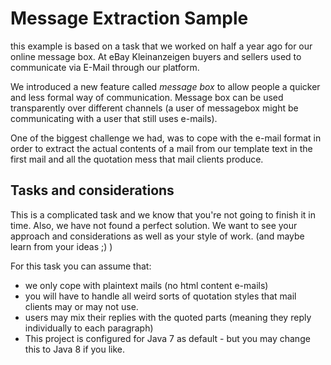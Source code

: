 # Message Extraction Sample
this example is based on a task that we worked on half a year ago for our online message box.
At eBay Kleinanzeigen buyers and sellers used to communicate via E-Mail through our platform.

We introduced a new feature  called *message box* to allow people a quicker and less formal way of communication.
Message box can be used transparently over different channels (a user of messagebox might be communicating with a user that
still uses e-mails).

One of the biggest challenge we had, was to cope with the e-mail format in order to extract the actual contents of a mail
from our template text in the first mail and all the quotation mess that mail clients produce.

## Tasks and considerations
This is a complicated task and we know that you're not going to finish it in time. Also, we have not found a perfect solution.
We want to see your approach and considerations as well as your style of work. (and maybe learn from your ideas ;) )

For this task you can assume that:

* we only cope with plaintext mails (no html content e-mails)
* you will have to handle all weird sorts of quotation styles that mail clients may or may not use.
* users may mix their replies with the quoted parts (meaning they reply individually to each paragraph)
* This project is configured for Java 7 as default - but you may change this to Java 8 if you like. 